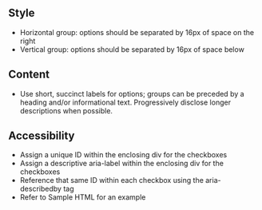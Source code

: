 
## Style

* Horizontal group: options should be separated by 16px of space on the right
* Vertical group: options should be separated by 16px of space below


## Content
* Use short, succinct labels for options; groups can be preceded by a heading and/or informational text. Progressively disclose longer descriptions when possible.

## Accessibility
* Assign a unique ID within the enclosing div for the checkboxes
* Assign a descriptive aria-label within the enclosing div for the checkboxes
* Reference that same ID within each checkbox using the aria-describedby tag
* Refer to Sample HTML for an example